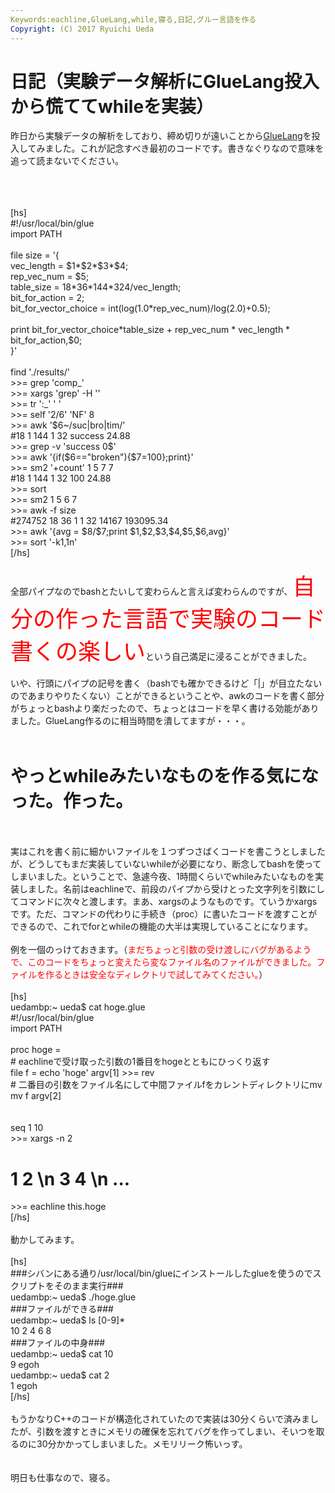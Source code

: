 ```yaml
---
Keywords:eachline,GlueLang,while,寝る,日記,グルー言語を作る
Copyright: (C) 2017 Ryuichi Ueda
---
```


# 日記（実験データ解析にGlueLang投入から慌ててwhileを実装）
昨日から実験データの解析をしており、締め切りが遠いことから<a href="https://github.com/ryuichiueda/GlueLang" target="_blank">GlueLang</a>を投入してみました。これが記念すべき最初のコードです。書きなぐりなので意味を追って読まないでください。<br />
<br />
<!--more--><br />
<br />
[hs]<br />
#!/usr/local/bin/glue<br />
import PATH<br />
<br />
file size = '{<br />
 vec_length = $1*$2*$3*$4;<br />
 rep_vec_num = $5;<br />
 table_size = 18*36*144*324/vec_length;<br />
 bit_for_action = 2;<br />
 bit_for_vector_choice = int(log(1.0*rep_vec_num)/log(2.0)+0.5);<br />
<br />
 print bit_for_vector_choice*table_size + rep_vec_num * vec_length * bit_for_action,$0;<br />
}'<br />
<br />
find './results/'<br />
&gt;&gt;= grep 'comp_'<br />
&gt;&gt;= xargs 'grep' -H ''<br />
&gt;&gt;= tr ':_' ' '<br />
&gt;&gt;= self '2/6' 'NF' 8<br />
&gt;&gt;= awk '$6~/suc|bro|tim/'<br />
#18 1 144 1 32 success 24.88<br />
&gt;&gt;= grep -v 'success 0$'<br />
&gt;&gt;= awk '{if($6==&quot;broken&quot;){$7=100};print}'<br />
&gt;&gt;= sm2 '+count' 1 5 7 7<br />
#18 1 144 1 32 100 24.88<br />
&gt;&gt;= sort<br />
&gt;&gt;= sm2 1 5 6 7<br />
&gt;&gt;= awk -f size<br />
#274752 18 36 1 1 32 14167 193095.34<br />
&gt;&gt;= awk '{avg = $8/$7;print $1,$2,$3,$4,$5,$6,avg}'<br />
&gt;&gt;= sort '-k1,1n'<br />
[/hs]<br />
<br />
全部パイプなのでbashとたいして変わらんと言えば変わらんのですが、<span style="color:red;font-size:36px">自分の作った言語で実験のコード書くの楽しい</span>という自己満足に浸ることができました。<br />
<br />
いや、行頭にパイプの記号を書く（bashでも確かできるけど「|」が目立たないのであまりやりたくない）ことができるということや、awkのコードを書く部分がちょっとbashより楽だったので、ちょっとはコードを早く書ける効能がありました。GlueLang作るのに相当時間を潰してますが・・・。<br />
<br />
<h1>やっとwhileみたいなものを作る気になった。作った。</h1><br />
<br />
実はこれを書く前に細かいファイルを１つずつさばくコードを書こうとしましたが、どうしてもまだ実装していないwhileが必要になり、断念してbashを使ってしまいました。ということで、急遽今夜、1時間くらいでwhileみたいなものを実装しました。名前はeachlineで、前段のパイプから受けとった文字列を引数にしてコマンドに次々と渡します。まあ、xargsのようなものです。ていうかxargsです。ただ、コマンドの代わりに手続き（proc）に書いたコードを渡すことができるので、これでforとwhileの機能の大半は実現していることになります。<br />
<br />
例を一個のっけておきます。（<span style="color:red">まだちょっと引数の受け渡しにバグがあるようで、このコードをちょっと変えたら変なファイル名のファイルができました。ファイルを作るときは安全なディレクトリで試してみてください。</span>）<br />
<br />
[hs]<br />
uedambp:~ ueda$ cat hoge.glue <br />
#!/usr/local/bin/glue<br />
import PATH<br />
<br />
proc hoge =<br />
	# eachlineで受け取った引数の1番目をhogeとともにひっくり返す<br />
	file f = echo 'hoge' argv[1] &gt;&gt;= rev<br />
	# 二番目の引数をファイル名にして中間ファイルfをカレントディレクトリにmv<br />
	mv f argv[2]<br />
	<br />
<br />
seq 1 10<br />
&gt;&gt;= xargs -n 2<br />

# 1 2 \\n 3 4 \\n ...<br />
&gt;&gt;= eachline this.hoge<br />
[/hs]<br />
<br />
動かしてみます。<br />
<br />
[hs]<br />
###シバンにある通り/usr/local/bin/glueにインストールしたglueを使うのでスクリプトをそのまま実行###<br />
uedambp:~ ueda$ ./hoge.glue <br />
###ファイルができる###<br />
uedambp:~ ueda$ ls [0-9]*<br />
10 2 4 6 8<br />
###ファイルの中身###<br />
uedambp:~ ueda$ cat 10<br />
9 egoh<br />
uedambp:~ ueda$ cat 2<br />
1 egoh<br />
[/hs]<br />
<br />
もうかなりC++のコードが構造化されていたので実装は30分くらいで済みましたが、引数を渡すときにメモリの確保を忘れてバグを作ってしまい、そいつを取るのに30分かかってしまいました。メモリリーク怖いっす。<br />
<br />
<br />
明日も仕事なので、寝る。
